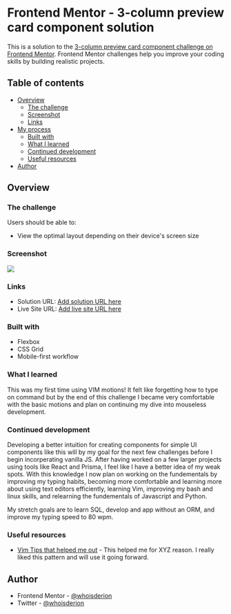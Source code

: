 # Frontend Mentor - 3-column preview card component solution

This is a solution to the [3-column preview card component challenge on Frontend Mentor](https://www.frontendmentor.io/challenges/3column-preview-card-component-pH92eAR2-). Frontend Mentor challenges help you improve your coding skills by building realistic projects. 

## Table of contents

- [Overview](#overview)
  - [The challenge](#the-challenge)
  - [Screenshot](#screenshot)
  - [Links](#links)
- [My process](#my-process)
  - [Built with](#built-with)
  - [What I learned](#what-i-learned)
  - [Continued development](#continued-development)
  - [Useful resources](#useful-resources)
- [Author](#author)

## Overview

### The challenge

Users should be able to:

- View the optimal layout depending on their device's screen size

### Screenshot

![](./screenshot.jpg)

### Links

- Solution URL: [Add solution URL here](https://your-solution-url.com)
- Live Site URL: [Add live site URL here](https://your-live-site-url.com)

### Built with

- Flexbox
- CSS Grid
- Mobile-first workflow

### What I learned

This was my first time using VIM motions! It felt like forgetting how to type on command but by the end of this challenge I became very comfortable with the basic motions and plan on continuing my dive into mouseless development.

### Continued development

Developing a better intuition for creating components for simple UI components like this will by my goal for the next few challenges before I begin incorperating vanilla JS. After having worked on a few larger projects using tools like React and Prisma, I feel like I have a better idea of my weak spots. With this knowledge I now plan on working on the fundementals by improving my typing habits, becoming more comfortable and learning more about using text editors efficiently, learning Vim, improving my bash and linux skills, and relearning the fundementals of Javascript and Python. 

My stretch goals are to learn SQL, develop and app without an ORM, and improve my typing speed to 80 wpm.

### Useful resources

- [Vim Tips that helped me out](https://fideloper.com/vim-tricks) - This helped me for XYZ reason. I really liked this pattern and will use it going forward.

## Author

- Frontend Mentor - [@whoisderion](https://www.frontendmentor.io/profile/whoisderion)
- Twitter - [@whoisderion](https://www.twitter.com/whoisderion)
